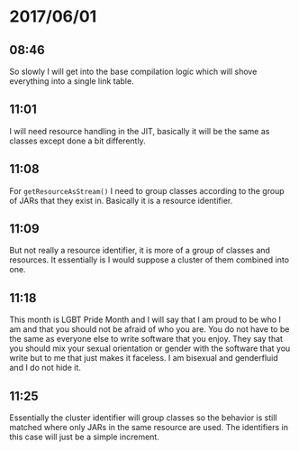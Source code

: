 # 2017/06/01

## 08:46

So slowly I will get into the base compilation logic which will shove
everything into a single link table.

## 11:01

I will need resource handling in the JIT, basically it will be the same as
classes except done a bit differently.

## 11:08

For `getResourceAsStream()` I need to group classes according to the group of
JARs that they exist in. Basically it is a resource identifier.

## 11:09

But not really a resource identifier, it is more of a group of classes and
resources. It essentially is I would suppose a cluster of them combined into
one.

## 11:18

This month is LGBT Pride Month and I will say that I am proud to be who I am
and that you should not be afraid of who you are. You do not have to be the
same as everyone else to write software that you enjoy. They say that you
should mix your sexual orientation or gender with the software that you write
but to me that just makes it faceless. I am bisexual and genderfluid and I do
not hide it.

## 11:25

Essentially the cluster identifier will group classes so the behavior is
still matched where only JARs in the same resource are used. The identifiers
in this case will just be a simple increment.
